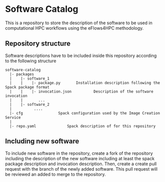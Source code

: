 # Software Catalog

This is a repository to store the description of the software to be used in computational HPC workflows using the eFlows4HPC methodology. 

## Repository structure

Software descriptions have to be included inside this repository according to the following structure

```
software-catalog
  |- packages
  |    |- software_1
  |    |    |- package.py		Installation description following the Spack package format
  |    |    |- invocation.json          Description of the software invocation
  |    |       ...
  |    |- software_2    
  |          ....
  |- cfg				Spack configuration used by the Image Creation Service	
  |    
  |- repo.yaml				Spack description of for this repository  

```  

## Including new software

To include new  software in the repository, create a fork of the repository including the description of the new software including at least the spack package description and invocation description. Then, create a create pull request with the branch of the newly added software. This pull request will be reviewed an added to merge to the repository.

